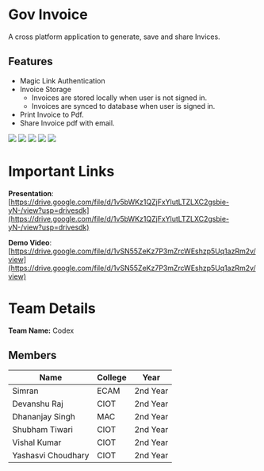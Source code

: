 # Gov Invoice 
A cross platform application to generate, save and share Invices.

## Features
* Magic Link Authentication
* Invoice Storage
    * Invoices are stored locally when user is not signed in.
    * Invoices are synced to database when user is signed in.
* Print Invoice to Pdf.
* Share Invoice pdf with email.

![](assets/screenshot1.jpg) ![](assets/screenshot2.jpg) ![](assets/screenshot3.jpg) ![](assets/screenshot4.jpg) ![](assets/screenshot5.jpg)
# Important Links
**Presentation**: [https://drive.google.com/file/d/1v5bWKz1QZjFxYlutLTZLXC2gsbie-yN-/view?usp=drivesdk](https://drive.google.com/file/d/1v5bWKz1QZjFxYlutLTZLXC2gsbie-yN-/view?usp=drivesdk)

**Demo Video**: [https://drive.google.com/file/d/1vSN55ZeKz7P3mZrcWEshzp5Uq1azRm2v/view](https://drive.google.com/file/d/1vSN55ZeKz7P3mZrcWEshzp5Uq1azRm2v/view)

# Team Details
**Team Name:** Codex
## Members
| Name              | College | Year    |
|-------------------|---------|---------|
| Simran            | ECAM    | 2nd Year|
| Devanshu Raj      | CIOT    | 2nd Year|
| Dhananjay Singh   | MAC     | 2nd Year|
| Shubham Tiwari    | CIOT    | 2nd Year|
| Vishal Kumar      | CIOT    | 2nd Year|
| Yashasvi Choudhary| CIOT    | 2nd Year|
